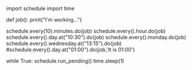 import schedule
import time

def job():
    print("I'm working...")

schedule.every(10).minutes.do(job)
schedule.every().hour.do(job)
schedule.every().day.at("10:30").do(job)
schedule.every().monday.do(job)
schedule.every().wednesday.at("13:15").do(job)
#schedule.every().day.at("01:00").do(job,'It is 01:00')

while True:
    schedule.run_pending()
    time.sleep(1)
